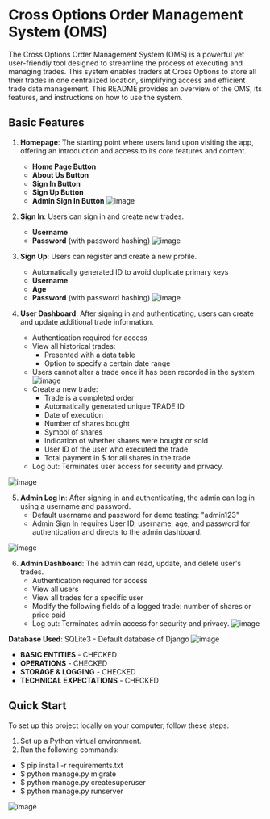 # Cross Options Order Management System (OMS)

The Cross Options Order Management System (OMS) is a powerful yet user-friendly tool designed to streamline the process of executing and managing trades. This system enables traders at Cross Options to store all their trades in one centralized location, simplifying access and efficient trade data management. This README provides an overview of the OMS, its features, and instructions on how to use the system.

## Basic Features

1. **Homepage**: The starting point where users land upon visiting the app, offering an introduction and access to its core features and content.
   - **Home Page Button**
   - **About Us Button**
   - **Sign In Button**
   - **Sign Up Button**
   - **Admin Sign In Button**
![image](https://github.com/Finestart1921410/Cross-Options-Order-Management-System/assets/136356100/cd6ae08a-c0ae-4020-9c2c-0ac8e517643d)


2. **Sign In**: Users can sign in and create new trades.
   - **Username**
   - **Password** (with password hashing)
![image](https://github.com/Finestart1921410/Cross-Options-Order-Management-System/assets/136356100/d6185e80-2bd3-4b5a-a0f5-4bf221cee54f)


3. **Sign Up**: Users can register and create a new profile.
   - Automatically generated ID to avoid duplicate primary keys
   - **Username**
   - **Age**
   - **Password** (with password hashing)
![image](https://github.com/Finestart1921410/Cross-Options-Order-Management-System/assets/136356100/304a5142-e0db-404a-a70e-6caa1e7d29a2)

        
4. **User Dashboard**: After signing in and authenticating, users can create and update additional trade information.
   - Authentication required for access
   - View all historical trades:
     - Presented with a data table
     - Option to specify a certain date range
   - Users cannot alter a trade once it has been recorded in the system
![image](https://github.com/Finestart1921410/Cross-Options-Order-Management-System/assets/136356100/eb3f3573-964e-4f05-a9c8-311835a36bcc)
   - Create a new trade:
     - Trade is a completed order
     - Automatically generated unique TRADE ID
     - Date of execution
     - Number of shares bought
     - Symbol of shares
     - Indication of whether shares were bought or sold
     - User ID of the user who executed the trade
     - Total payment in $ for all shares in the trade
   - Log out: Terminates user access for security and privacy.

![image](https://github.com/Finestart1921410/Cross-Options-Order-Management-System/assets/136356100/ecf39ff8-8aa8-4cd4-8024-4b6a4da68cbf)


5. **Admin Log In**: After signing in and authenticating, the admin can log in using a username and password.
   - Default username and password for demo testing: "admin123"
   - Admin Sign In requires User ID, username, age, and password for authentication and directs to the admin dashboard.

![image](https://github.com/Finestart1921410/Cross-Options-Order-Management-System/assets/136356100/55b7633b-8001-4dc0-8b85-adf5cd682026)

6. **Admin Dashboard**: The admin can read, update, and delete user's trades.
   - Authentication required for access
   - View all users
   - View all trades for a specific user
   - Modify the following fields of a logged trade: number of shares or price paid
   - Log out: Terminates admin access for security and privacy.
   ![image](https://github.com/Finestart1921410/Cross-Options-Order-Management-System/assets/136356100/35fe1559-a2dd-47c2-90d3-c711b7ff5c7f)


**Database Used**: SQLite3 - Default database of Django
![image](https://github.com/Finestart1921410/Cross-Options-Order-Management-System/assets/136356100/1664ae9d-0077-40cb-9354-f3723f21930f)


 - **BASIC ENTITIES** - CHECKED
 - **OPERATIONS** - CHECKED
 - **STORAGE & LOGGING** - CHECKED
 - **TECHNICAL EXPECTATIONS** - CHECKED

## Quick Start

To set up this project locally on your computer, follow these steps:

1. Set up a Python virtual environment.
2. Run the following commands:

 - $ pip install -r requirements.txt
 - $ python manage.py migrate
 - $ python manage.py createsuperuser
 - $ python manage.py runserver

![image](https://github.com/Finestart1921410/Cross-Options-Order-Management-System/assets/136356100/2ab2cb00-d97c-4915-9445-5cfabc36b1f8)



